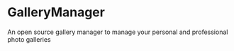 GalleryManager
==============
An open source gallery manager to manage your personal and professional photo galleries 
